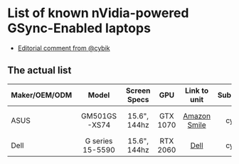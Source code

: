 List of known nVidia-powered GSync-Enabled laptops
==================================================

* [Editorial comment from @cybik](EDITORIAL.md)


The actual list
---------------

|Maker/OEM/ODM|Model|Screen Specs|GPU|Link to unit|Submitter|Report Reliability|Price|More|
|:---|:---:|:---:|:---:|:---:|:---:|:---:|:---:|---:|
|ASUS|GM501GS-XS74|15.6", 144hz|GTX 1070|[Amazon Smile](https://smile.amazon.com/dp/B07BSKLV3K/)|cybik|Assumed as User-confirmed|1550USD|[Originally from Brainiarc7](https://gist.github.com/Brainiarc7/c3fa09bc2ecb4153434cd98b6fb06238)|
|Dell|G series 15-5590|15.6", 144hz|RTX 2060|[Dell](https://www.dell.com/en-us/shop/gaming-and-games/dell-g5-15-gaming/spd/g-series-15-5590-laptop/gnvca5cr042es)|cybik|Unconfirmed|1500USD||
